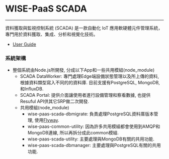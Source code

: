 # WISE-PaaS SCADA

---

資料獲取與監視控制系統 \(SCADA\) 是一款自動化 IoT 應用軟硬體元件管理系統，專門用於資料獲取、集成、分析和視覺化技術。

* [User Guide](https://portal-technical.wise-paas.com/doc/document-portal.html#SCADA-1)



### 系統架構

* 整個系統由Node.js所開發, 分成以下App和一些共用模組\(node\_module\)
  * SCADA DataWorker: 專門處理Edge端設備狀態管理以及所上傳的資料, 根據資料類型寫入不同的的資料庫. 目前支援有PostgreSQL, MongoDB, 和InfluxDB.
  * SCADA Portal: 提供介面讓使用者進行設備管理和察看數據, 也提供Resuful API供其它SRP做二次開發.
  * 共用模組\(node\_module\)
    * wise-paas-scada-dbmigrate: 負責處理PostgreSQL資料庫版本管理, 使用[Flyway](https://flywaydb.org/).
    * wise-paas-common-utility: 因為許多共用模組都會使用到AMQP和MongoDB連線, 所以再拆分成此common模組.
    * wise-paas-scada-utility: 主要處理與MongoDB有關的共用功能.
    * wise-paas-scada-dbmanager: 主要處理與PostgreSQL有關的共用功能.





